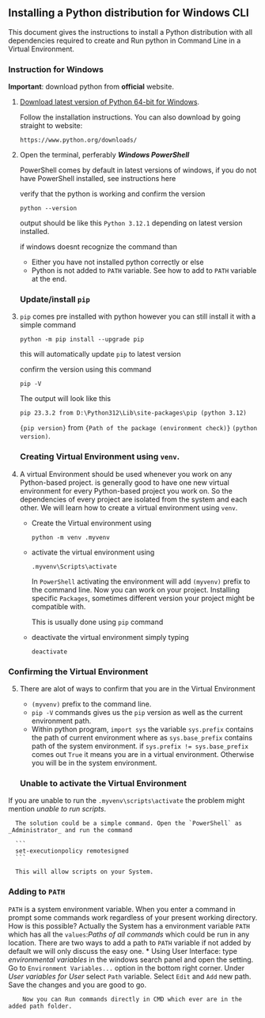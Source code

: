 
## Installing a Python distribution for Windows CLI

This document gives the instructions to install a Python distribution with all dependencies required to create and Run python in Command Line in a Virtual Environment.


### Instruction for Windows

**Important**: download python from **official** website.

1. [Download latest version of Python 64-bit for Windows](https://www.python.org/ftp/python/3.12.1/python-3.12.1-amd64.exe).

   Follow the installation instructions.
   You can also download by going straight to website:

    ```
    https://www.python.org/downloads/
    ```

2. Open the terminal, perferably ***Windows PowerShell***


   PowerShell comes by default in latest versions of windows, if you do not have PowerShell installed, see instructions here


   verify that the python is working and confirm the version 
    ```
    python --version
    ```

    output should be like this `Python 3.12.1` depending on latest version installed.

   
     if windows doesnt recognize the command than

     * Either you have not installed python correctly or else
     * Python is not added to `PATH` variable. See how to add to `PATH` variable at the end.

   ### Update/install `pip`
3. `pip` comes pre installed with python however you can still install it with a simple command
    ```
    python -m pip install --upgrade pip
    ```
    this will automatically update `pip` to latest version
  
    confirm the version using this command
    ```
    pip -V
    ```
    The output will look like this

     `pip 23.3.2 from D:\Python312\Lib\site-packages\pip (python 3.12)`

    `{pip version}` from `{Path of the package (environment check)}` `(python version)`.


   ### Creating Virtual Environment using `venv`.
   
4.   A virtual Environment should be used whenever you work on any Python-based project.
     is generally good to have one new virtual environment for every Python-based project you work on.
     So the dependencies of every project are isolated from the system and each other. We will learn how to create a virtual environment using `venv`.
      *  Create the Virtual environment using
          ```
          python -m venv .myvenv
          ```
      *  activate the virtual environment using
          ```
          .myvenv\Scripts\activate
          ```
          In `PowerShell` activating the environment will add `(myvenv)` prefix to the command line.
           Now you can work on your project. Installing specific `Packages`, sometimes different version your project might be compatible with.

         This is usually done using `pip` command 
      *  deactivate the virtual environment simply typing
          ```
          deactivate
          ```
   ### Confirming the Virtual Environment
5. There are alot of ways to confirm that you are in the Virtual Environment     
      *   `(myvenv)` prefix to the command line.
      *    `pip -V` commands gives us the `pip` version as well as the current environment path. 
      *    Within python program, `import sys` the variable `sys.prefix` contains the path of current environment where as `sys.base_prefix`
            contains path of the system environment. if `sys.prefix != sys.base_prefix` comes out `True` it means you are in a virtual environment.
            Otherwise you will be in the system environment.
                  
   ### Unable to activate the Virtual Environment
 If you are unable to run the `.myvenv\scripts\activate` the problem might mention _unable to run scripts_.
  
      The solution could be a simple command. Open the `PowerShell` as _Administrator_ and run the command
      
      ```
      set-executionpolicy remotesigned
      ```
      
      This will allow scripts on your System.
   ### Adding to `PATH`  
 `PATH` is a system environment variable. When you enter a command in prompt some commands work regardless of your present working directory.
      How is this possible? Actually the System has a environment variable `PATH` which has all the `values`:_Paths of all commands_ which could be run in any location.
      There are two ways to add a path to `PATH` variable if not added by default we will only discuss the easy one.
    *    Using User Interface: type _environmental variables_ in the windows search panel and open the setting. Go to `Environment Variables...` option in the bottom right corner.
         Under _User variables for User_  select `Path` variable. Select `Edit` and `Add` new path. Save the changes and you are good to go.
        
      
        Now you can Run commands directly in CMD which ever are in the added path folder.
    
   
